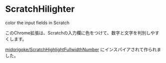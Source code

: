 # ScratchHilighter
color the input fields in Scratch

このChrome拡張は、Scratchの入力欄に色をつけて、数字と文字を判別しやすくします。

[midorigoke/ScratchHighlightFullwidthNumber][def] にインスパイアされて作られました。

[def]: https://github.com/midorigoke/ScratchHighlightFullwidthNumber